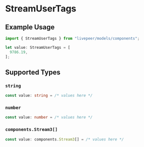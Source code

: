 # StreamUserTags

## Example Usage

```typescript
import { StreamUserTags } from "livepeer/models/components";

let value: StreamUserTags = [
  9786.19,
];
```

## Supported Types

### `string`

```typescript
const value: string = /* values here */
```

### `number`

```typescript
const value: number = /* values here */
```

### `components.Stream3[]`

```typescript
const value: components.Stream3[] = /* values here */
```

